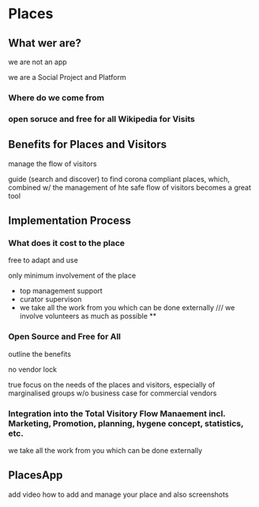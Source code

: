 # Places

## What wer are?

we are not an app

we are a Social Project and Platform

### Where do we come from

### open soruce and free for all Wikipedia for Visits

## Benefits for Places and Visitors

manage the flow of visitors

guide (search and discover) to find corona compliant places, which, combined w/ the management of hte safe flow of visitors becomes a great tool

## Implementation Process

### What does it cost to the place

free to adapt and use

only minimum involvement of the place

* top management support
* curator supervison
* we take all the work from you which can be done externally /// we involve volunteers as much as possible
** 

### Open Source and Free for All

outline the benefits

no vendor lock

true focus on the needs of the places and visitors, especially of marginalised groups w/o business case for commercial vendors

### Integration into the Total Visitory Flow Manaement incl. Marketing, Promotion, planning, hygene concept, statistics, etc.

we take all the work from you which can be done externally 

## PlacesApp

add video how to add and manage your place and also screenshots
